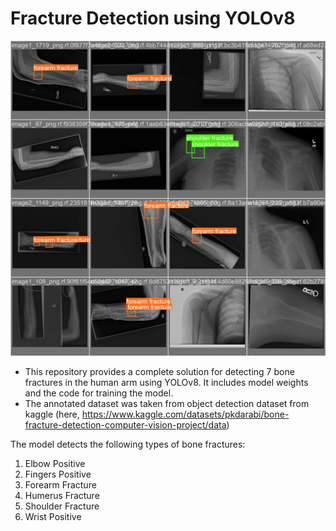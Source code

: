# Fracture Detection using YOLOv8 

![val_batch2_labels](https://github.com/salonishenoy/FractureDetection_YOLOv8/blob/main/val_batch2_labels.jpg)

* This repository provides a complete solution for detecting 7 bone fractures in the human arm using YOLOv8. It includes model weights and the code for training the model.
* The annotated dataset was taken from object detection dataset from kaggle (here, https://www.kaggle.com/datasets/pkdarabi/bone-fracture-detection-computer-vision-project/data)

The model detects the following types of bone fractures:
  1. Elbow Positive
  2. Fingers Positive
  3. Forearm Fracture
  4. Humerus Fracture
  5. Shoulder Fracture
  6. Wrist Positive

